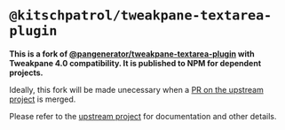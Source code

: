 # `@kitschpatrol/tweakpane-textarea-plugin`

**This is a fork of [@pangenerator/tweakpane-textarea-plugin](https://github.com/panGenerator/tweakpane-textarea-plugin) with Tweakpane 4.0 compatibility. It is published to NPM for dependent projects.**

Ideally, this fork will be made unecessary when a [PR on the upstream project](https://github.com/panGenerator/tweakpane-textarea-plugin/pull/4) is merged.

Please refer to the [upstream project](https://github.com/panGenerator/tweakpane-textarea-plugin) for documentation and other details.
